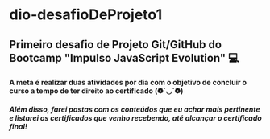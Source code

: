 # dio-desafioDeProjeto1
## Primeiro desafio de Projeto Git/GitHub do Bootcamp "Impulso JavaScript Evolution" :computer:
#### A meta é realizar duas atividades por dia com o objetivo de concluir o curso a tempo de ter direito ao certificado (❁´◡`❁)
##### Além disso, farei pastas com os conteúdos que eu achar mais pertinente e listarei os certificados que venho recebendo, até alcançar o certificado final!


